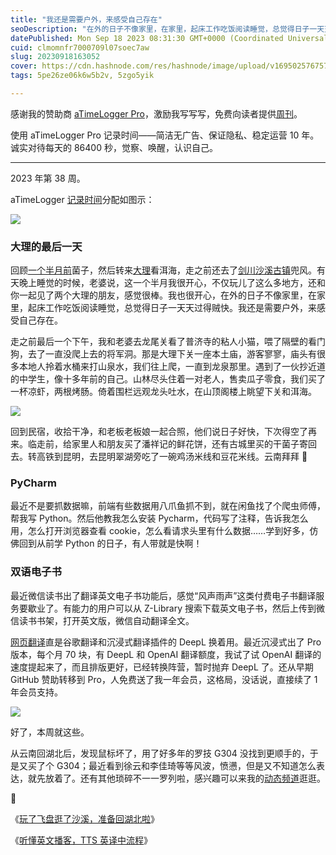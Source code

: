 ```yaml
---
title: "我还是需要户外，来感受自己存在"
seoDescription: "在外的日子不像家里，在家里，起床工作吃饭阅读睡觉，总觉得日子一天天过得贼快。我还是需要户外，来感受自己存在。"
datePublished: Mon Sep 18 2023 08:31:30 GMT+0000 (Coordinated Universal Time)
cuid: clmomnfr7000709l07soec7aw
slug: 20230918163052
cover: https://cdn.hashnode.com/res/hashnode/image/upload/v1695025767574/23a50568-6842-45b5-a9b2-f0830030083d.jpeg
tags: 5pe26ze06k6w5b2v, 5zgo5yik

---
```


感谢我的赞助商 [aTimeLogger Pro](https://atimelogger.pro/)，激励我写写写，免费向读者提供[周刊](https://mp.weixin.qq.com/mp/appmsgalbum?__biz=MzI3MzU5MDA1OQ==&action=getalbum&album_id=2675015646262542337#wechat_redirect)。

使用 aTimeLogger Pro 记录时间——简洁无广告、保证隐私、稳定运营 10 年。诚实对待每天的 86400 秒，觉察、唤醒，认识自己。

---

2023 年第 38 周。

aTimeLogger [记录时间](https://mp.weixin.qq.com/s/iufaGiryP9kOomakbNpdOg)分配如图示：

![](url)

### 大理的最后一天

回顾[一个半月前](https://mp.weixin.qq.com/s/03rTpp15UjSqzCLt5VId3g)菌子，然后转来[大理](https://mp.weixin.qq.com/s/F-c1KCcFMbB2Y5_7nBA7CA)看洱海，走之前还去了[剑川沙溪古镇](https://blog.tujunjie.com/20230911232052)兜风。有天晚上睡觉的时候，老婆说，这一个半月我很开心，不仅玩儿了这么多地方，还和你一起见了两个大理的朋友，感觉很棒。我也很开心，在外的日子不像家里，在家里，起床工作吃饭阅读睡觉，总觉得日子一天天过得贼快。我还是需要户外，来感受自己存在。

走之前最后一个下午，我和老婆去龙尾关看了普济寺的粘人小猫，喂了隔壁的看门狗，去了一直没爬上去的将军洞。那是大理下关一座本土庙，游客寥寥，庙头有很多本地人拎着水桶来打山泉水，我们往上爬，一直到龙泉那里。遇到了一伙抄近道的中学生，像十多年前的自己。山林尽头住着一对老人，售卖瓜子零食，我们买了一杯凉虾，两根烤肠。倚着围栏远观龙头吐水，在山顶阁楼上眺望下关和洱海。

![](url)

回到民宿，收拾干净，和老板老板娘一起合照，他们说日子好快，下次得空了再来。临走前，给家里人和朋友买了潘祥记的鲜花饼，还有古城里买的干菌子寄回去。转高铁到昆明，去昆明翠湖旁吃了一碗鸡汤米线和豆花米线。云南拜拜 👋

### PyCharm

最近不是要抓数据嘛，前端有些数据用八爪鱼抓不到，就在闲鱼找了个爬虫师傅，帮我写 Python。然后他教我怎么安装 Pycharm，代码写了注释，告诉我怎么用，怎么打开浏览器查看 cookie，怎么看请求头里有什么数据……学到好多，仿佛回到从前学 Python 的日子，有人带就是快啊！

### 双语电子书

最近微信读书出了翻译英文电子书功能后，感觉“风声雨声”这类付费电子书翻译服务要歇业了。有能力的用户可以从 Z-Library 搜索下载英文电子书，然后上传到微信读书书架，打开英文版，微信自动翻译全文。

[网页翻译](https://mp.weixin.qq.com/s/v1g2quHRgJYQtPrJHe_H9Q)直是谷歌翻译和沉浸式翻译插件的 DeepL 换着用。最近沉浸式出了 Pro 版本，每个月 70 块，有 DeepL 和 OpenAI 翻译额度，我试了试 OpenAI 翻译的速度提起来了，而且排版更好，已经转换阵营，暂时抛弃 DeepL 了。还从早期 GitHub 赞助转移到 Pro，人免费送了我一年会员，这格局，没话说，直接续了 1 年会员支持。

![](url)

好了，本周就这些。

从云南回湖北后，发现鼠标坏了，用了好多年的罗技 G304 没找到更顺手的，于是又买了个 G304；最近看到徐云和李佳琦等等风波，愤懑，但是又不知道怎么表达，就先放着了。还有其他琐碎不一一罗列啦，感兴趣可以来我的[动态频道](https://mp.weixin.qq.com/s/A_yK10ktL8Nl7RzsnGwzEg)逛逛。

🔗

《[玩了飞盘逛了沙溪，准备回湖北啦](http://mp.weixin.qq.com/s?__biz=MzI3MzU5MDA1OQ==&mid=2247488092&idx=1&sn=49ac8ddf06a45a8239902338f10b6795&chksm=eb21a018dc56290e55b3e02a1e0b8506f8a339d592aa33945b4395682fd65b5c0da5d418d3fc&scene=21#wechat_redirect)》

《[听懂英文播客，TTS 英译中流程](http://mp.weixin.qq.com/s?__biz=MzI3MzU5MDA1OQ==&mid=2247488082&idx=1&sn=02a227031000f388e5adad0cfaa05efb&chksm=eb21a016dc5629002b4c4b078cae8647161b6499ebbe98e707e3ed64f05d4c9302492464c239&scene=21#wechat_redirect)》